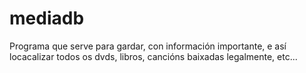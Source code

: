 # mediadb
Programa que serve para gardar, con información importante, e así locacalizar todos os dvds, libros, cancións baixadas legalmente, etc... 

